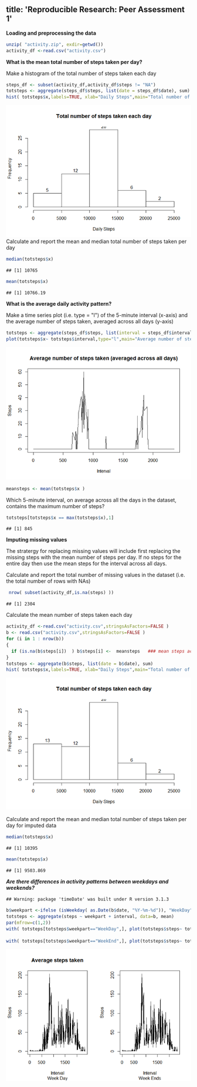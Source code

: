 title: 'Reproducible Research: Peer Assessment 1'
-----------------------
 


**Loading and preprocessing the data**  

```r
unzip( "activity.zip", exdir=getwd())
activity_df <-read.csv("activity.csv")
```

**What is the mean total number of steps taken per day?**


Make a histogram of the total number of steps taken each day

```r
steps_df <- subset(activity_df,activity_df$steps != "NA")
totsteps <- aggregate(steps_df$steps, list(date = steps_df$date), sum)
hist( totsteps$x,labels=TRUE, xlab="Daily Steps",main="Total number of steps taken each day"  )
```

![](PA1_template_files/figure-html/unnamed-chunk-2-1.png) 
Calculate and report the mean and median total number of steps taken per day

```r
median(totsteps$x)
```

```
## [1] 10765
```

```r
mean(totsteps$x)
```

```
## [1] 10766.19
```
**What is the average daily activity pattern?**

Make a time series plot (i.e. type = "l") of the 5-minute interval (x-axis) and the average number of steps taken, averaged across all days (y-axis)

```r
totsteps <- aggregate(steps_df$steps, list(interval = steps_df$interval), median)
plot(totsteps$x~ totsteps$interval,type="l",main="Average number of steps taken (averaged across all days)",ylab="Steps",xlab="Interval" )
```

![](PA1_template_files/figure-html/unnamed-chunk-4-1.png) 

```r
meansteps <- mean(totsteps$x )
```

Which 5-minute interval, on average across all the days in the dataset, contains the maximum number of steps?

```r
totsteps[totsteps$x == max(totsteps$x),1]
```

```
## [1] 845
```

**Imputing missing values**

The stratergy for replacing missing values will include first replacing the missing steps with the mean number of steps per day.  If no steps for the entire day then use the mean steps for the interval across all days.

 Calculate and report the total number of missing values in the dataset (i.e. the total number of rows with NAs)
 
 ```r
  nrow( subset(activity_df,is.na(steps) ))
 ```
 
 ```
 ## [1] 2304
 ```
 
 Calculate the mean number of steps taken each day

```r
activity_df <-read.csv("activity.csv",stringsAsFactors=FALSE ) 
b <- read.csv("activity.csv",stringsAsFactors=FALSE ) 
for (i in 1 : nrow(b))
{   
  if (is.na(b$steps[i])  ) b$steps[i] <-  meansteps   ### mean steps across all intervals
}
totsteps <- aggregate(b$steps, list(date = b$date), sum)
hist( totsteps$x,labels=TRUE, xlab="Daily Steps",main="Total number of steps taken each day"  )
```

![](PA1_template_files/figure-html/unnamed-chunk-7-1.png) 

Calculate and report the mean and median total number of steps taken per day for imputed data

```r
median(totsteps$x)
```

```
## [1] 10395
```

```r
mean(totsteps$x)
```

```
## [1] 9503.869
```
***Are there differences in activity patterns between weekdays and weekends?***

```
## Warning: package 'timeDate' was built under R version 3.1.3
```


```r
b$weekpart <-ifelse (isWeekday( as.Date(b$date, "%Y-%m-%d")), "WeekDay", "WeekEnd")
totsteps <- aggregate(steps ~ weekpart + interval, data=b, mean)
par(mfrow=c(1,2))
with( totsteps[totsteps$weekpart=="WeekDay",], plot(totsteps$steps~ totsteps$interval,type="l",main="Average steps taken",sub="Week Day", ylab="Steps",xlab="Interval" ))

with( totsteps[totsteps$weekpart=="WeekEnd",], plot(totsteps$steps~ totsteps$interval,type="l",sub="Week Ends",ylab="Steps",xlab="Interval" ))
```

![](PA1_template_files/figure-html/unnamed-chunk-10-1.png) 
